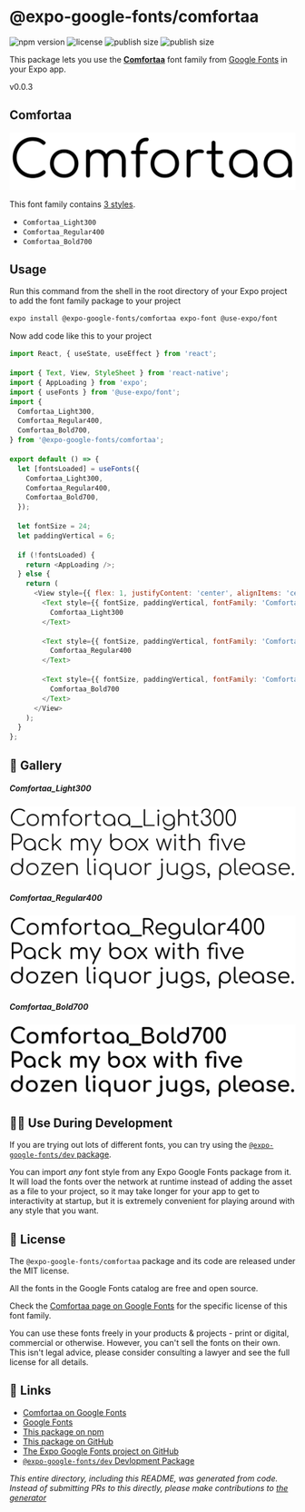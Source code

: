 # @expo-google-fonts/comfortaa

![npm version](https://flat.badgen.net/npm/v/@expo-google-fonts/comfortaa)
![license](https://flat.badgen.net/github/license/expo/google-fonts)
![publish size](https://flat.badgen.net/packagephobia/install/@expo-google-fonts/comfortaa)
![publish size](https://flat.badgen.net/packagephobia/publish/@expo-google-fonts/comfortaa)

This package lets you use the [**Comfortaa**](https://fonts.google.com/specimen/Comfortaa) font family from [Google Fonts](https://fonts.google.com/) in your Expo app.

v0.0.3

## Comfortaa

![Comfortaa](./font-family.png)

This font family contains [3 styles](#-gallery).

- `Comfortaa_Light300`
- `Comfortaa_Regular400`
- `Comfortaa_Bold700`

## Usage

Run this command from the shell in the root directory of your Expo project to add the font family package to your project
```sh
expo install @expo-google-fonts/comfortaa expo-font @use-expo/font
```

Now add code like this to your project
```js
import React, { useState, useEffect } from 'react';

import { Text, View, StyleSheet } from 'react-native';
import { AppLoading } from 'expo';
import { useFonts } from '@use-expo/font';
import {
  Comfortaa_Light300,
  Comfortaa_Regular400,
  Comfortaa_Bold700,
} from '@expo-google-fonts/comfortaa';

export default () => {
  let [fontsLoaded] = useFonts({
    Comfortaa_Light300,
    Comfortaa_Regular400,
    Comfortaa_Bold700,
  });

  let fontSize = 24;
  let paddingVertical = 6;

  if (!fontsLoaded) {
    return <AppLoading />;
  } else {
    return (
      <View style={{ flex: 1, justifyContent: 'center', alignItems: 'center' }}>
        <Text style={{ fontSize, paddingVertical, fontFamily: 'Comfortaa_Light300' }}>
          Comfortaa_Light300
        </Text>

        <Text style={{ fontSize, paddingVertical, fontFamily: 'Comfortaa_Regular400' }}>
          Comfortaa_Regular400
        </Text>

        <Text style={{ fontSize, paddingVertical, fontFamily: 'Comfortaa_Bold700' }}>
          Comfortaa_Bold700
        </Text>
      </View>
    );
  }
};

```

## 🔡 Gallery

##### Comfortaa_Light300
![Comfortaa_Light300](./9c42dde162aca0ef35c66a372266676483320b31bd2d1069fd2ec3879d092000.ttf.png)

##### Comfortaa_Regular400
![Comfortaa_Regular400](./b1a86afe9202b2f23f62ea6a901f0f299515c34673aea8cf0d8ab2270b4d7013.ttf.png)

##### Comfortaa_Bold700
![Comfortaa_Bold700](./30b5d292bb0fe9543a8ae812c3a2ce1ca57f9fd6701afafad31156536db5f08d.ttf.png)


## 👩‍💻 Use During Development

If you are trying out lots of different fonts, you can try using the [`@expo-google-fonts/dev` package](https://github.com/expo/google-fonts/tree/master/font-packages/dev#readme).

You can import *any* font style from any Expo Google Fonts package from it. It will load the fonts
over the network at runtime instead of adding the asset as a file to your project, so it may take longer
for your app to get to interactivity at startup, but it is extremely convenient
for playing around with any style that you want.

## 📖 License

The `@expo-google-fonts/comfortaa` package and its code are released under the MIT license.

All the fonts in the Google Fonts catalog are free and open source.

Check the [Comfortaa page on Google Fonts](https://fonts.google.com/specimen/Comfortaa) for the specific license of this font family.

You can use these fonts freely in your products & projects - print or digital, commercial or otherwise. However, you can't sell the fonts on their own. This isn't legal advice, please consider consulting a lawyer and see the full license for all details.

## 🔗 Links

- [Comfortaa on Google Fonts](https://fonts.google.com/specimen/Comfortaa)
- [Google Fonts](https://fonts.google.com/)
- [This package on npm](https://www.npmjs.com/package/@expo-google-fonts/comfortaa)
- [This package on GitHub](https://github.com/expo/google-fonts/tree/master/font-packages/comfortaa)
- [The Expo Google Fonts project on GitHub](https://github.com/expo/google-fonts)
- [`@expo-google-fonts/dev` Devlopment Package](https://github.com/expo/google-fonts/tree/master/font-packages/dev)


*This entire directory, including this README, was generated from code. Instead of submitting PRs to this directly, please make contributions to [the generator](https://github.com/expo/google-fonts/tree/master/packages/generator)*
